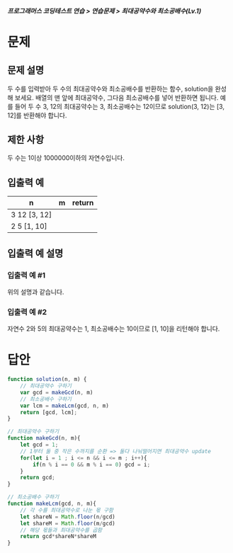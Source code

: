 ##### 프로그래머스 코딩테스트 연습 > 연습문제 > 최대공약수와 최소공배수(Lv.1)

# 문제
## 문제 설명
두 수를 입력받아 두 수의 최대공약수와 최소공배수를 반환하는 함수, solution을 완성해 보세요. 배열의 맨 앞에 최대공약수, 그다음 최소공배수를 넣어 반환하면 됩니다. 예를 들어 두 수 3, 12의 최대공약수는 3, 최소공배수는 12이므로 solution(3, 12)는 [3, 12]를 반환해야 합니다.

## 제한 사항
두 수는 1이상 1000000이하의 자연수입니다.

## 입출력 예
|n	|m	|return
|---|---|--------
|3	12	[3, 12]
|2	5	[1, 10]

## 입출력 예 설명
### 입출력 예 #1
위의 설명과 같습니다.

### 입출력 예 #2
자연수 2와 5의 최대공약수는 1, 최소공배수는 10이므로 [1, 10]을 리턴해야 합니다.


# 답안

```javascript
function solution(n, m) {
    // 최대공약수 구하기
    var gcd = makeGcd(n, m)
    // 최소공배수 구하기
    var lcm = makeLcm(gcd, n, m)
    return [gcd, lcm];
}

// 최대공약수 구하기
function makeGcd(n, m){
    let gcd = 1;
    // 1부터 둘 중 작은 수까지를 순환 => 둘다 나눠떨어지면 최대공약수 update
    for(let i = 1 ; i <= n && i <= m ; i++){
        if(n % i == 0 && m % i == 0) gcd = i;
    }
    return gcd;
}

// 최소공배수 구하기
function makeLcm(gcd, n, m){
    // 각 수를 최대공약수로 나눈 몫 구함
    let shareN = Math.floor(n/gcd)
    let shareM = Math.floor(m/gcd)
    // 해당 몫들과 최대공약수를 곱함
    return gcd*shareN*shareM
}
```
